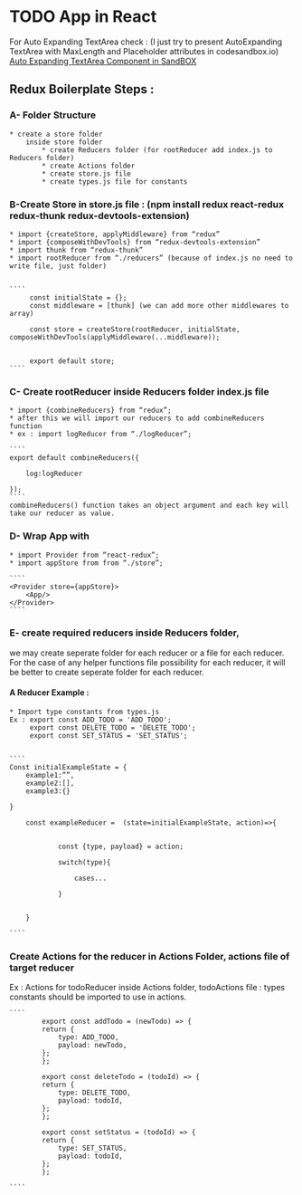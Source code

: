 # TODO App in React

For Auto Expanding TextArea check : (I just try to present AutoExpanding TextArea with MaxLength and Placeholder attributes in codesandbox.io)
[Auto Expanding TextArea Component in SandBOX](https://codesandbox.io/s/facebook-style-autoexpanding-text-area-with-maxlength-placeholder-and-remaining-characters-76s8e?fontsize=14&hidenavigation=1&theme=dark)

## Redux Boilerplate Steps :

### A- Folder Structure

    * create a store folder
    	inside store folder
    		* create Reducers folder (for rootReducer add index.js to Reducers folder)
    		* create Actions folder
    		* create store.js file
    		* create types.js file for constants

### B-Create Store in store.js file : (npm install redux react-redux redux-thunk redux-devtools-extension)

    * import {createStore, applyMiddleware} from “redux”
    * import {composeWithDevTools} from “redux-devtools-extension”
    * import thunk from “redux-thunk”
    * import rootReducer from “./reducers” (because of index.js no need to write file, just folder)


    ````
         const initialState = {};
         const middleware = [thunk] (we can add more other middlewares to array)

         const store = createStore(rootReducer, initialState, composeWithDevTools(applyMiddleware(...middleware));


         export default store;
    ````

### C- Create rootReducer inside Reducers folder index.js file

    * import {combineReducers} from “redux”;
    * after this we will import our reducers to add combineReducers function
    * ex : import logReducer from “./logReducer”;

    ````
    export default combineReducers({

    	log:logReducer

    });
    ````
    combineReducers() function takes an object argument and each key will take our reducer as value.

### D- Wrap App with <Provider store={store}></Provider>

    * import Provider from “react-redux”;
    * import appStore from from “./store”;

    ````
    <Provider store={appStore}>
    	<App/>
    </Provider>
    ````

### E- create required reducers inside Reducers folder,

we may create seperate folder for each reducer or a file for each reducer. For the case of any helper functions file possibility for each reducer, it will be better to create seperate folder for each reducer.

#### A Reducer Example :

    * Import type constants from types.js
    Ex : export const ADD_TODO = 'ADD_TODO';
         export const DELETE_TODO = 'DELETE_TODO';
         export const SET_STATUS = 'SET_STATUS';


    ````
    Const initialExampleState = {
    	example1:””,
    	example2:[],
    	example3:{}

    }

    	const exampleReducer =  (state=initialExampleState, action)=>{


    			const {type, payload} = action;

    			switch(type){

    				cases...

    			}


    	}

    ````

### Create Actions for the reducer in Actions Folder, actions file of target reducer

Ex : Actions for todoReducer inside Actions folder, todoActions file :
types constants should be imported to use in actions.

    ````
            export const addTodo = (newTodo) => {
            return {
                type: ADD_TODO,
                payload: newTodo,
            };
            };

            export const deleteTodo = (todoId) => {
            return {
                type: DELETE_TODO,
                payload: todoId,
            };
            };

            export const setStatus = (todoId) => {
            return {
                type: SET_STATUS,
                payload: todoId,
            };
            };

    ````
